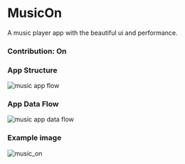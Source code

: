 # MusicOn
A music player app with the beautiful ui and performance.

### Contribution: On

### App Structure
![music app flow](https://user-images.githubusercontent.com/112514266/226203424-0ea77dad-7683-43fd-b030-110f10c7f495.png)

### App Data Flow
![music app data flow](https://user-images.githubusercontent.com/112514266/226203452-5e0ee970-6035-49a4-b39b-bc8790c0707f.png)

### Example image
![music_on](https://user-images.githubusercontent.com/112514266/226130255-120056af-41fc-4db0-bb3a-7038b5a54c9c.png)
